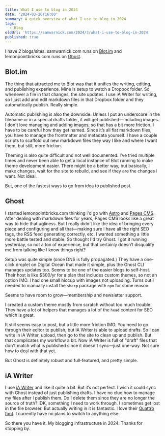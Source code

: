 ```yaml
---
title: What I use to blog in 2024
date: '2024-03-26T16:00'
summary: A quick overview of what I use to blog in 2024
tags:
  - Blog
oldUrl: 'https://samwarnick.com/2024/3/what-i-use-to-blog-in-2024'
published: true
---
```


I have 2 blogs/sites. samwarnick.com runs on [Blot.im](https://blot.im) and lemonpointbricks.com runs on [Ghost](https://ghost.org).

## Blot.im

The thing that attracted me to Blot was that it unifies the writing, editing, and publishing experience. Mine is setup to watch a Dropbox folder. So whenever a file in that changes, the site updates. I use iA Writer for writing, so I just add and edit markdown files in that Dropbox folder and they automatically publish. Really simple.

Automatic publishing is also the downside. Unless I put an underscore in the filename or in a special drafts folder, it will get published—including images. I don't love managing and adding images, so that has a bit more friction. I have to be careful how they get named. Since it’s all flat markdown files, you have to manage the frontmatter and metadata yourself. I have a couple scripts to scaffold out new markdown files they way I like and where I want them, but still, more friction.

Theming is also quite difficult and not well documented. I’ve tried multiple times and never been able to get a local instance of Blot running to make theme development easier. There might be a better way, but basically, I make changes, wait for the site to rebuild, and see if they are the changes I want. Not ideal.

But, one of the fastest ways to go from idea to published post.

## Ghost

I started lemonpointbricks.com thinking I'd go with [Astro](https://astro.build) and [Pages CMS](https://pagescms.org). After dealing with markdown files for years, Pages CMS looks like a great way to hide that ugliness. But I really didn't like the idea of bringing every piece and configuring and all that—making sure I have all the right SEO tags, the RSS feed generating correctly, etc. I wanted something a little more battle tested and stable. So thought I'd try Ghost. I got it running yesterday, so not a ton of experience, but that certainly doesn’t disqualify me from talking like I know things right?

Setup was quite simple (once DNS is fully propagated.) They have a one-click droplet on Digital Ocean that made it simple, plus the Ghost CLI manages updates too. Seems to be one of the easier blogs to self-host. Their host is like $300/yr for a plan that includes custom themes, so not an option IMO. I had one small hiccup with images not uploading. Turns out I needed to manually install the `sharp` package with `npm` for some reason.

Seems to have room to grow—membership and newsletter support.

I created a custom theme mostly from scratch without too much trouble. They have a lot of helpers that manages a lot of the `head` content for SEO which is great.

It still seems easy to post, but a little more friction IMO. You need to go through their editor to publish, but iA Writer is able to upload drafts. So I can write in iA Writer, upload, then go to the site to clean up and publish. But that complicates my workflow a bit. Now iA Writer is full of "draft" files that don't match what is published since it doesn't sync—just one-way. Not sure how to deal with that yet.

But Ghost is definitely robust and full-featured, and pretty simple.

## iA Writer

I use [iA Writer](https://ia.net/writer) and like it quite a bit. But it’s not perfect. I wish it could sync with Ghost instead of just publishing drafts. I have no clue how to manage my files after I publish them. Do I delete them since they are no longer the source of truth? IDK, something I need to work through. I sometimes get lost in the file browser. But actually writing in it is fantastic. I love their [Quattro font](https://github.com/iaolo/iA-Fonts). I currently have no plans to switch to anything else.

So there you have it. My blogging infrastructure in 2024. Thanks for stopping by.
